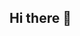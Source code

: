 ## Hi there 👋

<!--
**Seo600/Seo600** is a ✨ _special_ ✨ repository because its `README.md` (this file) appears on your GitHub profile.

Here are some ideas to get you started:
-->

